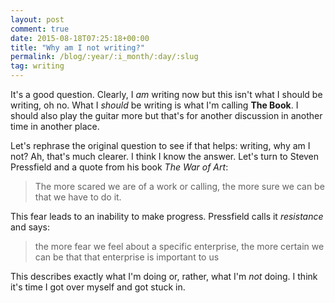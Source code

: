 ```yaml
---
layout: post
comment: true
date: 2015-08-18T07:25:18+00:00
title: "Why am I not writing?"
permalink: /blog/:year/:i_month/:day/:slug
tag: writing
---
```

It's a good question. Clearly, I _am_ writing now but this isn't what I should
be writing, oh no. What I _should_ be writing is what I'm calling **The
Book**. I should also play the guitar more but that's for another discussion
in another time in another place.

Let's rephrase the original question to see if that helps: writing, why am I
not? Ah, that's much clearer. I think I know the answer. Let's turn to Steven
Pressfield and a quote from his book _The War of Art_:

> The more scared we are of a work or calling, the more sure we can be that we
have to do it.

This fear leads to an inability to make progress. Pressfield calls it
_resistance_ and says:

> the more fear we feel about a specific enterprise, the more certain we can
be that that enterprise is important to us

This describes exactly what I'm doing or, rather, what I'm _not_ doing. I
think it's time I got over myself and got stuck in.


